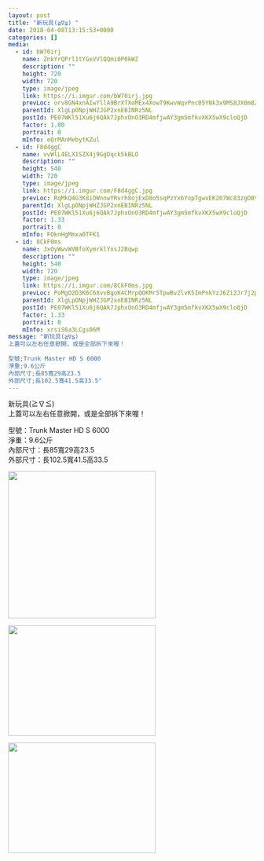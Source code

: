 ```yaml
---
layout: post
title: "新玩具(≧∇≦) " 
date: 2018-04-08T13:15:53+0000 
categories: [] 
media:
  - id: bW70irj
    name: ZnkYrQPrl1tYGxVVlQQmi0P0kWZ
    description: ""   
    height: 720
    width: 720
    type: image/jpeg
    link: https://i.imgur.com/bW70irj.jpg
    prevLoc: orv8GN4xnAIwYllA9BrXTXoMEx4XowT9KwvWqvPnc05YNk3x9MS8JX0m8Z8BIzwkGYO80yFry1M9Rp0QsZgmR8x0qySKWWWgrNg3tyXVKY81WWuzWJw7M3M4SkA16WEG7ZuyZrYK8o0qcrvPZVgxNwcKO7O32EO9T7BM8V0Qp2IEKX9zxE2qcN1GOQ25llT5vn1vrLnZF268ABWk7vTD2RDY2VjnsN79BJMpwAIwWpJV2qR9hlvjrEBOWAtNGyDr7V3
    parentId: XlgLpONpjWHZJGP2xnEBINRz5NL
    postId: PE07WKl51Xu6j6QAk7JphxOnO3RD4mfjwAY3gm5mfkvXKX5wX9cloQjD
    factor: 1.00
    portrait: 0
    mInfo: eQrMAnMebytKZul
  - id: F8d4ggC
    name: vvWlL4ELX1SZX4j9GgDqck5kBLO
    description: ""   
    height: 540
    width: 720
    type: image/jpeg
    link: https://i.imgur.com/F8d4ggC.jpg
    prevLoc: RqMkQ4G3K8iOWnnwYRvrh8ojExD8o5sqPzYx6YopTgwvEK207Wc83zgO8V86Ijyzqy0wP7FRyGXQjgAPFJV4kN3z02i1rq6ERYw0HnmqPODg9nhVLz8jRgRxs3GJLNYBnVSxwXj0Pj2AtRn9PGD12gIpl3JRg8GGFDolmDExA2FqKK6oRBkjfR3Qw99g7xh61M01v6XoiKVyLAqK4NUBPKLDx5WvHYMR40k8kPSRZ4MjO3EPSArD37B3wEH5wjRwDOvWTKo
    parentId: XlgLpONpjWHZJGP2xnEBINRz5NL
    postId: PE07WKl51Xu6j6QAk7JphxOnO3RD4mfjwAY3gm5mfkvXKX5wX9cloQjD
    factor: 1.33
    portrait: 0
    mInfo: FOknHgMmxa0TFK1
  - id: 8CkF0ms
    name: JxOyWwvWVBfoXymrklYxsJ2Bqwp
    description: ""   
    height: 540
    width: 720
    type: image/jpeg
    link: https://i.imgur.com/8CkF0ms.jpg
    prevLoc: PoMgO2D3K6C6XvvBgoK4CMrpQOKMr5TpwBv2lvK5ImPnkYzJ6Zi2Jr7j2p28ulpNWpY16xFMNRWr0ylpCDoWg8vX5gFzYRw5Bw1xhwDqn8py5ztzDqRoQNqvSgrl29pmYAHnolG3WVYBHMPXmXLMl2FBvPJ0KMOGtryL2rmO51IkYYoZ0yVAtk7BO55mLyhpGwJJ1KrEUPzk9ArgDjiJ4mv2Y3pBhV6Y2p83EjHOEWgEoMKksjKA065J0mSE4r3BMGlpuDp
    parentId: XlgLpONpjWHZJGP2xnEBINRz5NL
    postId: PE07WKl51Xu6j6QAk7JphxOnO3RD4mfjwAY3gm5mfkvXKX5wX9cloQjD
    factor: 1.33
    portrait: 0
    mInfo: xrsiS6a3LCgs06M
message: "新玩具(≧∇≦)  
上蓋可以左右任意掀開，或是全部拆下來喔！  
  
型號;Trunk Master HD S 6000  
淨重;9.6公斤  
內部尺寸;長85寬29高23.5  
外部尺寸;長102.5寬41.5高33.5"
---
```


新玩具(≧∇≦)  
上蓋可以左右任意掀開，或是全部拆下來喔！  
  
型號：Trunk Master HD S 6000  
淨重：9.6公斤  
內部尺寸：長85寬29高23.5  
外部尺寸：長102.5寬41.5高33.5


[//]: #media:  
<a href="https://i.imgur.com/bW70irj.jpg"><img src="https://i.imgur.com/bW70irj.jpg" height="300" width="300" /></a> 
  

<a href="https://i.imgur.com/F8d4ggC.jpg"><img src="https://i.imgur.com/F8d4ggC.jpg" height="225" width="300" /></a> 
  

<a href="https://i.imgur.com/8CkF0ms.jpg"><img src="https://i.imgur.com/8CkF0ms.jpg" height="225" width="300" /></a> 
 
